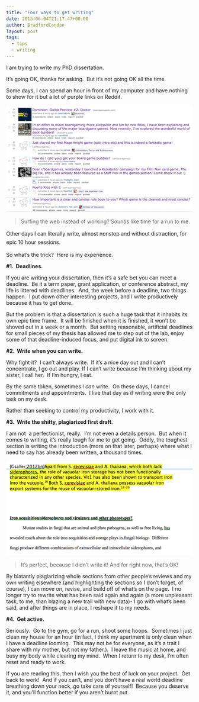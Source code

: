 ```yaml
---
title: "Four ways to get writing"
date: 2013-06-04T21:17:47+00:00
author: BradfordCondon
layout: post
tags:
  - tips
  - writing
---
```

I am trying to write my PhD dissertation.

It&#8217;s going OK, thanks for asking.  But it&#8217;s not going OK all the time.

Some days, I can spend an hour in front of my computer and have nothing to show for it but a lot of purple links on Reddit.

![surfing](/wp-content/uploads/2013/06/screen-shot-2013-06-04-at-4-57-29-pm.png)
>Surfing the web instead of working? Sounds like time for a run to me. 

<span style="line-height:1.6;">Other days I can literally write, almost nonstop and without distraction, for epic 10 hour sessions.  </span>

So what&#8217;s the trick?  Here is my experience.

**#1.  Deadlines.**

If you are writing your dissertation, then it&#8217;s a safe bet you can meet a deadline.  Be it a term paper, grant application, or conference abstract, my life is littered with deadlines.  And, the week before a deadline, two things happen.  I put down other interesting projects, and I write productively because it has to get done.

But the problem is that a dissertation is such a huge task that it inhabits its own epic time frame.  It will be finished when it is finished, it won&#8217;t be shoved out in a week or a month.  But setting reasonable, artificial deadlines for small pieces of my thesis has allowed me to step out of the lab, enjoy some of that deadline-induced focus, and put digital ink to screen.

**#2.  Write when you can write.**

Why fight it?  I can&#8217;t always write.  If it&#8217;s a nice day out and I can&#8217;t concentrate, I go out and play. If I can&#8217;t write because I&#8217;m thinking about my sister, I call her.  If I&#8217;m hungry, I eat.

By the same token, sometimes I _can_ write.  On these days, I cancel commitments and appointments.  I live that day as if writing were the only task on my desk.

Rather than seeking to control my productivity, I work with it.

**#3.  Write the shitty, plagiarized first draft**.

I am not  a perfectionist, really.  I&#8217;m not even a details person.  But when it comes to writing, it&#8217;s really tough for me to get going.  Oddly, the toughest section is writing the introduction (more on that later, perhaps) where what I need to say has already been written, a thousand times.

![<img class="size-full wp-image" id="i-78" alt="Image" src="https://i0.wp.com/www.bradfordcondon.com/wp-content/uploads/2013/06/screen-shot-2013-06-04-at-5-07-02-pm.png?resize=487%2C248" data-recalc-dims="1" />](/wp-content/uploads/2013/06/screen-shot-2013-06-04-at-5-07-02-pm.png)
>It&#8217;s perfect, because I didn&#8217;t write it! And for right now, that&#8217;s OK!

By blatantly plagiarizing whole sections from other people&#8217;s reviews and my own writing elsewhere (and highlighting the sections so I don&#8217;t forget, of course), I can move on, revise, and build off of what&#8217;s on the page.  I no longer try to rewrite what has been said again and again (a more unpleasant task, to me, than blazing a new trail with new data)- I go with what&#8217;s been said, and after things are in place, I reshape it to my needs.

**#4.  Get active.**

Seriously.  Go to the gym, go for a run, shoot some hoops.  Sometimes I just clean my house for an hour (in fact, I think my apartment is only clean when I have a deadline looming.  This may not be for everyone, as it&#8217;s a trait I share with my mother, but not my father.).  I leave the music at home, and busy my body while clearing my mind.  When I return to my desk, I&#8217;m often reset and ready to work.

If you are reading this, then I wish you the best of luck on your project.  Get back to work!  And if you can&#8217;t, and you don&#8217;t have a real world deadline breathing down your neck, go take care of yourself!  Because you deserve it, and you&#8217;ll function better if you aren&#8217;t burnt out.